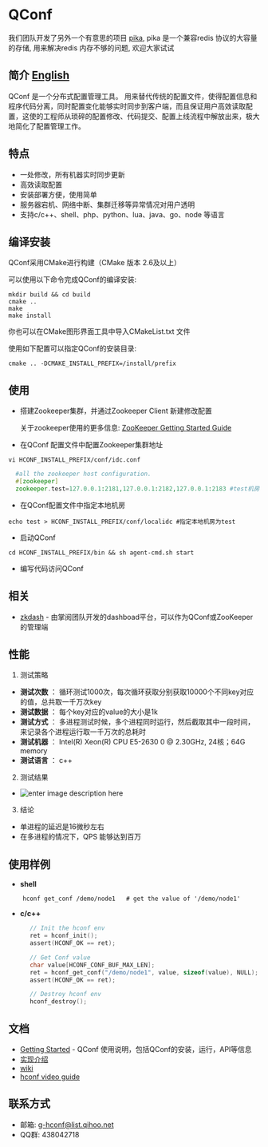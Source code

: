 QConf
=====

我们团队开发了另外一个有意思的项目 [pika](https://github.com/Qihoo360/pika), pika 是一个兼容redis 协议的大容量的存储, 用来解决redis 内存不够的问题, 欢迎大家试试

## 简介 [English](https://github.com/Qihoo360/QConf/blob/master/README.md)
QConf 是一个分布式配置管理工具。
用来替代传统的配置文件，使得配置信息和程序代码分离，同时配置变化能够实时同步到客户端，而且保证用户高效读取配置，这使的工程师从琐碎的配置修改、代码提交、配置上线流程中解放出来，极大地简化了配置管理工作。

## 特点
* 一处修改，所有机器实时同步更新
* 高效读取配置
* 安装部署方便，使用简单
* 服务器宕机、网络中断、集群迁移等异常情况对用户透明
* 支持c/c++、shell、php、python、lua、java、go、node 等语言


## 编译安装
QConf采用CMake进行构建（CMake 版本 2.6及以上）

可以使用以下命令完成QConf的编译安装:
``` shell
mkdir build && cd build
cmake ..
make
make install
```
你也可以在CMake图形界面工具中导入CMakeList.txt 文件

使用如下配置可以指定QConf的安装目录:
``` shell
cmake .. -DCMAKE_INSTALL_PREFIX=/install/prefix
```
## 使用

 - 搭建Zookeeper集群，并通过Zookeeper Client 新建修改配置

	 关于zookeeper使用的更多信息: [ZooKeeper Getting Started Guide](http://zookeeper.apache.org/doc/r3.3.3/zookeeperStarted.html)
	 

 - 在QConf 配置文件中配置Zookeeper集群地址

``` shell
vi HCONF_INSTALL_PREFIX/conf/idc.conf
```
``` php
  #all the zookeeper host configuration.
  #[zookeeper]
  zookeeper.test=127.0.0.1:2181,127.0.0.1:2182,127.0.0.1:2183 #test机房zookeeper配置
```
 - 在QConf配置文件中指定本地机房
``` shell
echo test > HCONF_INSTALL_PREFIX/conf/localidc #指定本地机房为test
```
 - 启动QConf

``` shell
cd HCONF_INSTALL_PREFIX/bin && sh agent-cmd.sh start
```
 - 编写代码访问QConf
 
## 相关
* [zkdash](https://github.com/ireaderlab/zkdash) - 由掌阅团队开发的dashboad平台，可以作为QConf或ZooKeeper的管理端
 
## 性能
1. 测试策略
 * **测试次数** ： 循环测试1000次，每次循环获取分别获取10000个不同key对应的值，总共取一千万次key
 * **测试数据** ： 每个key对应的value的大小是1k
 * **测试方式** ： 多进程测试时候，多个进程同时运行，然后截取其中一段时间，来记录各个进程运行取一千万次的总耗时
 * **测试机器** ： Intel(R) Xeon(R) CPU E5-2630 0 @ 2.30GHz,  24核；64G memory
 * **测试语言** ： c++
2. 测试结果 
 * ![enter image description here](http://ww1.sinaimg.cn/bmiddle/69a9c739jw1eqgw9ss6nwj20600763yu.jpg "Qconf测试结果")
3. 结论
 *  单进程的延迟是16微秒左右
 *  在多进程的情况下，QPS 能够达到百万

## 使用样例

* **shell** 
``` shell
    hconf get_conf /demo/node1   # get the value of '/demo/node1'
```

* **c/c++**
``` c
	  // Init the hconf env
      ret = hconf_init();
      assert(HCONF_OK == ret);

      // Get Conf value
      char value[HCONF_CONF_BUF_MAX_LEN];
      ret = hconf_get_conf("/demo/node1", value, sizeof(value), NULL);
      assert(HCONF_OK == ret);

      // Destroy hconf env
      hconf_destroy();
```

## 文档
* [Getting Started](https://github.com/Qihoo360/QConf/blob/master/doc/QConf%20Getting%20Started%20Guide.md) - QConf 使用说明，包括QConf的安装，运行，API等信息
* [实现介绍](http://catkang.github.io/2015/06/23/hconf.html)
* [wiki](https://github.com/Qihoo360/QConf/wiki)
* [hconf video guide](https://github.com/Qihoo360/QConf/wiki/QConf-%E7%AE%80%E6%98%93%E9%83%A8%E7%BD%B2%E5%92%8C%E4%BD%BF%E7%94%A8)


## 联系方式

* 邮箱: g-hconf@list.qihoo.net
* QQ群: 438042718
